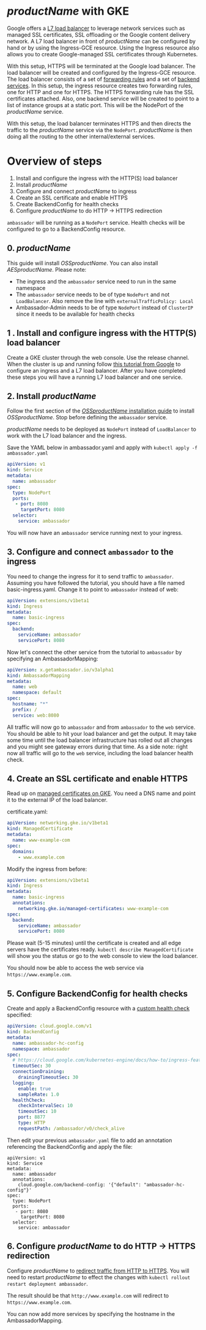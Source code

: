 # $productName$ with GKE

Google offers a [L7 load balancer](https://cloud.google.com/kubernetes-engine/docs/concepts/ingress) to
leverage network services such as managed SSL certificates, SSL offloading or the Google content delivery network.
A L7 load balancer in front of $productName$ can be configured by hand or by using the Ingress-GCE resource. Using the
Ingress resource also allows you to create Google-managed SSL certificates through Kubernetes.

With this setup, HTTPS will be terminated at the Google load balancer. The load balancer will be created and configured by
the Ingress-GCE resource. The load balancer consists of a set of
[forwarding rules](https://cloud.google.com/load-balancing/docs/forwarding-rule-concepts#https_lb) and a set of
[backend services](https://cloud.google.com/load-balancing/docs/backend-service).
In this setup, the ingress resource creates two forwarding rules, one for HTTP and one for HTTPS. The HTTPS
forwarding rule has the SSL certificates attached. Also, one backend service will be created to point to
a list of instance groups at a static port. This will be the NodePort of the $productName$ service.

With this setup, the load balancer terminates HTTPS and then directs the traffic to the $productName$ service
via the `NodePort`. $productName$ is then doing all the routing to the other internal/external services.

# Overview of steps

1. Install and configure the ingress with the HTTP(S) load balancer
2. Install $productName$
3. Configure and connect $productName$ to ingress
4. Create an SSL certificate and enable HTTPS
5. Create BackendConfig for health checks
6. Configure $productName$ to do HTTP -> HTTPS redirection

`ambassador` will be running as a `NodePort` service. Health checks will be configured to go to a BackendConfig resource.

## 0. $productName$

This guide will install $OSSproductName$. You can also install $AESproductName$. Please note:
- The ingress and the `ambassador` service need to run in the same namespace
- The `ambassador` service needs to be of type `NodePort` and not `LoadBalancer`. Also remove the line with `externalTrafficPolicy: Local`
- Ambassador-Admin needs to be of type `NodePort` instead of `ClusterIP` since it needs to be available for health checks

## 1 . Install and configure ingress with the HTTP(S) load balancer

Create a GKE cluster through the web console. Use the release channel. When the cluster
is up and running follow [this tutorial from Google](https://cloud.google.com/kubernetes-engine/docs/tutorials/http-balancer) to configure
an ingress and a L7 load balancer. After you have completed these steps you will have a running L7 load balancer
and one service.

## 2. Install $productName$

Follow the first section of the [$OSSproductName$ installation guide](../../install/)  to install $OSSproductName$.
Stop before defining the `ambassador` service.

$productName$ needs to be deployed as `NodePort` instead of `LoadBalancer` to work with the L7 load balancer and the ingress.

Save the YAML below in ambassador.yaml and apply with `kubectl apply -f ambassador.yaml`

```yaml
apiVersion: v1
kind: Service
metadata:
  name: ambassador
spec:
  type: NodePort
  ports:
   - port: 8080
     targetPort: 8080
  selector:
    service: ambassador
```

You will now have an `ambassador` service running next to your ingress.

## 3.  Configure and connect `ambassador` to the ingress

You need to change the ingress for it to send traffic to `ambassador`. Assuming you have followed the tutorial, you should
have a file named basic-ingress.yaml. Change it to point to `ambassador` instead of web:

```yaml
apiVersion: extensions/v1beta1
kind: Ingress
metadata:
  name: basic-ingress
spec:
  backend:
    serviceName: ambassador
    servicePort: 8080
```

Now let's connect the other service from the tutorial to `ambassador` by specifying an AmbassadorMapping:

```yaml
apiVersion: x.getambassador.io/v3alpha1
kind: AmbassadorMapping
metadata:
  name: web
  namespace: default
spec:
  hostname: "*"
  prefix: /
  service: web:8080
```

All traffic will now go to `ambassador` and from `ambassador` to the `web` service. You should be able to hit your load balancer and get the output. It may take some time until the load balancer infrastructure has rolled out all changes and you might see gateway errors during that time.
As a side note: right now all traffic will go to the `web` service, including the load balancer health check.

## 4. Create an SSL certificate and enable HTTPS

Read up on [managed certificates on GKE](https://cloud.google.com/kubernetes-engine/docs/how-to/managed-certs). You need
a DNS name and point it to the external IP of the load balancer.

certificate.yaml:
```yaml
apiVersion: networking.gke.io/v1beta1
kind: ManagedCertificate
metadata:
  name: www-example-com
spec:
  domains:
    - www.example.com
```

Modify the ingress from before:
```yaml
apiVersion: extensions/v1beta1
kind: Ingress
metadata:
  name: basic-ingress
  annotations:
    networking.gke.io/managed-certificates: www-example-com
spec:
  backend:
    serviceName: ambassador
    servicePort: 8080
```

Please wait (5-15 minutes) until the certificate is created and all edge servers have the certificates ready.
`kubectl describe ManagedCertificate` will show you the status or go to the web console to view the load balancer.

You should now be able to access the web service via `https://www.example.com`.

## 5. Configure BackendConfig for health checks

Create and apply a BackendConfig resource with a [custom health check](https://cloud.google.com/kubernetes-engine/docs/how-to/ingress-features#direct_health) specified:

```yaml
apiVersion: cloud.google.com/v1
kind: BackendConfig
metadata:
  name: ambassador-hc-config
  namespace: ambassador
spec:
  # https://cloud.google.com/kubernetes-engine/docs/how-to/ingress-features
  timeoutSec: 30
  connectionDraining:
    drainingTimeoutSec: 30
  logging:
    enable: true
    sampleRate: 1.0
  healthCheck:
    checkIntervalSec: 10
    timeoutSec: 10
    port: 8877
    type: HTTP
    requestPath: /ambassador/v0/check_alive
```

Then edit your previous `ambassador.yaml` file to add an annotation referencing the BackendConfig and apply the file:

```
apiVersion: v1
kind: Service
metadata:
  name: ambassador
  annotations:
    cloud.google.com/backend-config: '{"default": "ambassador-hc-config"}'
spec:
  type: NodePort
  ports:
   - port: 8080
     targetPort: 8080
  selector:
    service: ambassador
```

## 6. Configure $productName$ to do HTTP -> HTTPS redirection

Configure $productName$ to [redirect traffic from HTTP to HTTPS](../tls/cleartext-redirection/#protocol-based-redirection). You will need to restart $productName$ to effect the changes with `kubectl rollout restart deployment ambassador`.

The result should be that `http://www.example.com` will redirect to `https://www.example.com`.

You can now add more services by specifying the hostname in the AmbassadorMapping.

